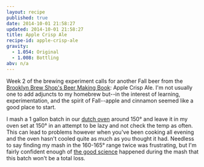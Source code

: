 ```yaml
---
layout: recipe
published: true
date: 2014-10-01 21:58:27
updated: 2014-10-01 21:58:27
title: Apple Crisp Ale
recipe-id: apple-crisp-ale
gravity:
  - 1.054: Original
  - 1.008: Bottling
abv: n/a
---
```


Week 2 of the brewing experiment calls for another Fall beer from the [Brooklyn Brew Shop's Beer Making Book](http://brooklynbrewshop.com/beermakingbook): Apple Crisp Ale. I'm not usually one to add adjuncts to my homebrew but--in the interest of learning, experimentation, and the spirit of Fall--apple and cinnamon seemed like a good place to start.

I mash a 1 gallon batch in our [dutch oven](https://www.google.com/search?q=le+creuset+dutch+oven&espv=2&biw=1344&bih=952&source=lnms&tbm=isch&sa=X&ei=j8IsVPuWHoOTyQTbxIIo&sqi=2&ved=0CAcQ_AUoAg) around 150° and leave it in my oven set at 150° in an attempt to be lazy and not check the temp as often. This can lead to problems however when you've been cooking all evening and the oven hasn't cooled quite as much as you thought it had. Needless to say finding my mash in the 160-165° range twice was frustrating, but I'm fairly confident enough of [the good science](http://www.howtobrew.com/section3/chapter14.html) happened during the mash that this batch won't be a total loss.

